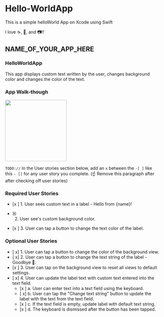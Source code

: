 # Hello-WorldApp
This is a simple helloWorld App on Xcode using Swift

I love :coffee:, :tangerine:, and :camera:!!


## NAME_OF_YOUR_APP_HERE

### HelloWorldApp
This app displays custom text written by the user, changes background color and changes the color of the text.


### App Walk-though
<img src="http://g.recordit.co/URu5H9KB1O.gif" width=200><br>

`TODO://` In the User stories section below, add an `x` between the `-[ ]` like this `- []` for any user story you complete. (☝️ Remove this paragraph after after checking off user stories)

### Required User Stories
- [x ] 1. User sees custom text in a label - Hello from {name}!
- [x] 2. User see's custom background color.
- [x ] 3. User can tap a button to change the text color of the label.

### Optional User Stories
- [ x] 1. User can tap a button to change the color of the background view.
- [ x] 2. User can tap a button to change the text string of the label - Goodbye 👋.
- [x ] 3. User can tap on the background view to reset all views to default settings.
- [ x] 4. User can update the label text with custom text entered into the text field.
   - [x ] a. User can enter text into a text field using the keyboard.
   - [ x] b. User can tap the "Change text string" button to update the label with the text from the text field.
   - [x ] c. If the text field is empty, update label with default text string.
   - [x ] d. The keyboard is dismissed after the button has been tapped.
